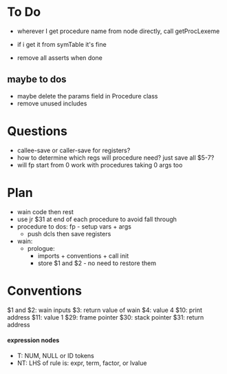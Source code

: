 # To Do
- wherever I get procedure name from node directly, call getProcLexeme
- if i get it from symTable it's fine

- remove all asserts when done

## maybe to dos
- maybe delete the params field in Procedure class
- remove unused includes

# Questions
- callee-save or caller-save for registers?
- how to determine which regs will procedure need? just save all $5-7?
- will fp start from 0 work with procedures taking 0 args too

# Plan
- wain code then rest
- use jr $31 at end of each procedure to avoid fall through
- procedure to dos: fp - setup vars + args
    - push dcls then save registers
- wain:
    - prologue: 
        - imports + conventions + call init
        - store $1 and $2 - no need to restore them


# Conventions
$1 and $2: wain inputs
$3: return value of wain
$4: value 4
$10: print address
$11: value 1
$29: frame pointer
$30: stack pointer
$31: return address

#### expression nodes
- T: NUM, NULL or ID tokens
- NT: LHS of rule is: expr, term, factor, or lvalue
